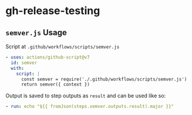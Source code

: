 # gh-release-testing

## `semver.js` Usage

Script at `.github/workflows/scripts/semver.js`

```yaml
- uses: actions/github-script@v7
  id: semver
  with:
    script: |
      const semver = require('./.github/workflows/scripts/semver.js')
      return semver({ context })
```

Output is saved to step outputs as `result` and can be used like so:

```yaml
- run: echo "${{ fromJson(steps.semver.outputs.result).major }}"
```
